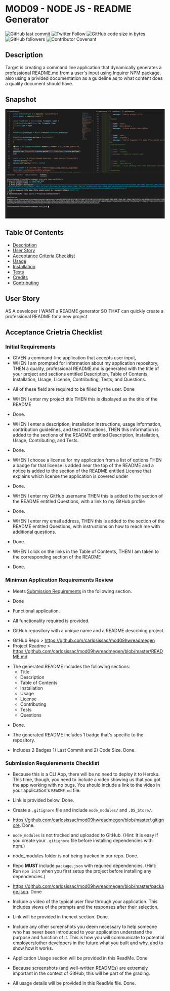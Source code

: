 # MOD09 - NODE JS - README Generator
![GitHub last commit](https://img.shields.io/github/last-commit/carlosissac/mod09hwreadmegen) ![Twitter Follow](https://img.shields.io/twitter/follow/zzzakk_cccrlss?style=social) ![GitHub code size in bytes](https://img.shields.io/github/languages/code-size/carlosissac/mod09hwreadmegen) ![GitHub followers](https://img.shields.io/github/followers/carlosissac?style=social) ![Contributor Covenant](https://img.shields.io/badge/Contributor%20Covenant-v2.0%20adopted-ff69b4.svg) 
## Description
Target is creating a command line application that dynamically generates a professional README.md from a user's input using Inquirer NPM package, also using a privided documentation as a guideline as to what content does a quality document should have.
## Snapshot
![image](./assets/console.jpg)
## Table Of Contents
* [Description](#Description)
* [User Story](#UserStory)
* [Acceptance Criteria Checklist](#AcceptanceCriteriaChecklist)
* [Usage](#Usage)
* [Installation](#Installation)
* [Tests](#Tests)
* [Credits](#Credits)
* [Contributing](#Contributing)
## User Story 
AS A developer
I WANT a README generator
SO THAT can quickly create a professional README for a new project
## Acceptance Crietria Checklist
### Initial Requirements
* GIVEN a command-line application that accepts user input,
* WHEN I am prompted for information about my application repository, THEN a quality, professional README.md is generated with the title of your project and sections entitled Description, Table of Contents, Installation, Usage, License, Contributing, Tests, and Questions.
- All of these field are required to be filled by the user. Done
* WHEN I enter my project title
THEN this is displayed as the title of the README
- Done. 
* WHEN I enter a description, installation instructions, usage information, contribution guidelines, and test instructions, THEN this information is added to the sections of the README entitled Description, Installation, Usage, Contributing, and Tests.
- Done.
* WHEN I choose a license for my application from a list of options
THEN a badge for that license is added near the top of the README and a notice is added to the section of the README entitled License that explains which license the application is covered under
- Done.
* WHEN I enter my GitHub username
THEN this is added to the section of the README entitled Questions, with a link to my GitHub profile
- Done.
* WHEN I enter my email address, THEN this is added to the section of the README entitled Questions, with instructions on how to reach me with additional questions.
- Done.
* WHEN I click on the links in the Table of Contents, THEN I am taken to the corresponding section of the README
- Done.
### Minimun Application Requirements Review
* Meets [Submission Requirements](#submission-requirements) in the following section.
- Done
* Functional application.
- All functionality required is provided.
* GitHub repository with a unique name and a README describing project.
- GitHub Repo > https://github.com/carlosissac/mod09hwreadmegen
- Project Readme > https://github.com/carlosissac/mod09hwreadmegen/blob/master/README.md
* The generated README includes the following sections: 
  * Title
  * Description
  * Table of Contents
  * Installation
  * Usage
  * License
  * Contributing
  * Tests
  * Questions
- Done.
* The generated README includes 1 badge that's specific to the repository.
- Includes 2 Badges 1) Last Commit and 2) Code Size. Done.
### Submission Requierements Checklist 
* Because this is a CLI App, there will be no need to deploy it to Heroku. This time, though, you need to include a video showing us that you got the app working with no bugs. You should include a link to the video in your application's `README.md` file.
- Link is provided below. Done.
* Create a `.gitignore` file and include `node_modules/` and `.DS_Store/`.
- https://github.com/carlosissac/mod09hwreadmegen/blob/master/.gitignore. Done.
* `node_modules` is not tracked and uploaded to GitHub. (Hint: It is easy if you create your `.gitignore` file before installing dependencies with npm.)
- node_modules folder is not being tracked in our repo. Done.
* Repo **MUST** include `package.json` with required dependencies. (Hint: Run `npm init` when you first setup the project before installing any dependencies.)
- https://github.com/carlosissac/mod09hwreadmegen/blob/master/package.json. Done
* Include a video of the typical user flow through your application. This includes views of the prompts and the responses after their selection.
- Link will be provided in thenext section. Done.
* Include any other screenshots you deem necessary to help someone who has never been introduced to your application understand the purpose and function of it. This is how you will communicate to potential employers/other developers in the future what you built and why, and to show how it works.
- Application Usage section will be provided in this ReadMe. Done
* Because screenshots (and well-written READMEs) are extremely important in the context of GitHub, this will be part of the grading.
- All usage details will be provided in this ReadMe file. Done.